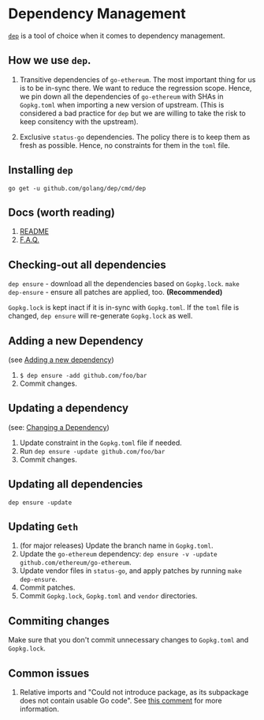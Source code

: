 # Dependency Management
[`dep`](https://github.com/golang/dep) is a tool of choice when it comes to dependency management.

## How we use `dep`.

1. Transitive dependencies of `go-ethereum`. The most important thing for us is
   to be in-sync there. We want to reduce the regression scope.
   Hence, we pin down all the dependencies of `go-ethereum` with SHAs in `Gopkg.toml` when
   importing a new version of upstream. (This is considered a bad practice for
   `dep` but we are willing to take the risk to keep consitency with the upstream).

2. Exclusive `status-go` dependencies. The policy there is to keep them as
   fresh as possible. Hence, no constraints for them in the `toml` file.

## Installing `dep`

`go get -u github.com/golang/dep/cmd/dep`


## Docs (worth reading)
1. [README](https://github.com/golang/dep/blob/master/README.md)
2. [F.A.Q.](https://github.com/golang/dep/blob/master/docs/FAQ.md)


## Checking-out all dependencies

`dep ensure` - download all the dependencies based on `Gopkg.lock`.
`make dep-ensure` - ensure all patches are applied, too. **(Recommended)**

`Gopkg.lock` is kept inact if it is in-sync with `Gopkg.toml`. If the `toml`
file is changed, `dep ensure` will re-generate `Gopkg.lock` as well.


## Adding a new Dependency
(see [Adding a new dependency](https://github.com/golang/dep#adding-a-dependency))
1. `$ dep ensure -add github.com/foo/bar`
2. Commit changes.


## Updating a dependency
(see: [Changing a Dependency](https://github.com/golang/dep#changing-dependencies))
1. Update constraint in the `Gopkg.toml` file if needed.
2. Run `dep ensure -update github.com/foo/bar`
3. Commit changes.

## Updating all dependencies

`dep ensure -update`

## Updating `Geth`

1. (for major releases) Update the branch name in `Gopkg.toml`.
2. Update the `go-ethereum` dependency: `dep ensure -v -update github.com/ethereum/go-ethereum`.
3. Update vendor files in `status-go`, and apply patches by running `make dep-ensure`.
4. Commit patches.
5. Commit `Gopkg.lock`, `Gopkg.toml` and `vendor` directories.


## Commiting changes

Make sure that you don't commit unnecessary changes to `Gopkg.toml` and
`Gopkg.lock`.


## Common issues

1. Relative imports and "Could not introduce package, as its subpackage does not contain usable Go code". See [this comment](https://github.com/golang/dep/issues/899#issuecomment-317904001) for more information.
